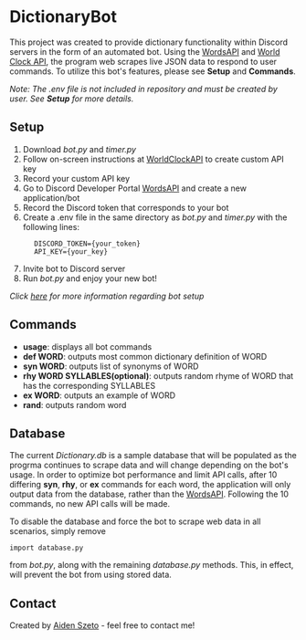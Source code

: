 # DictionaryBot
This project was created to provide dictionary functionality within Discord servers in the form of an automated bot. Using the [WordsAPI](https://www.wordsapi.com/) and [World Clock API](http://worldclockapi.com/), the program web scrapes live JSON data to respond to user commands. To utilize this bot's features, please see **Setup** and **Commands**.

*Note: The .env file is not included in repository and must be created by user. See **Setup** for more details.*
## Setup
1. Download *bot.py* and *timer.py*
2. Follow on-screen instructions at [WorldClockAPI](http://worldclockapi.com/) to create custom API key
3. Record your custom API key
4. Go to Discord Developer Portal [WordsAPI](https://discord.com/developers/applications) and create a new application/bot
5. Record the Discord token that corresponds to your bot
6. Create a .env file in the same directory as *bot.py* and *timer.py* with the following lines: 
```
      DISCORD_TOKEN={your_token}
      API_KEY={your_key}
```      
7. Invite bot to Discord server
8. Run *bot.py* and enjoy your new bot!

*Click [here](https://realpython.com/how-to-make-a-discord-bot-python/#how-to-make-a-discord-bot-in-python) for more information regarding bot setup*
## Commands
- **usage**: displays all bot commands 
- **def WORD**: outputs most common dictionary definition of WORD
- **syn WORD**: outputs list of synonyms of WORD
- **rhy WORD SYLLABLES(optional)**: outputs random rhyme of WORD that has the corresponding SYLLABLES
- **ex WORD**: outputs an example of WORD
- **rand**: outputs random word
## Database
The current *Dictionary.db* is a sample database that will be populated as the progrma continues to scrape data and will change depending on the bot's usage. In order to optimize bot performance and limit API calls, after 10 differing **syn**, **rhy**, or **ex** commands for each word, the application will only output data from the database, rather than the [WordsAPI](https://www.wordsapi.com/). Following the 10 commands, no new API calls will be made.

To disable the database and force the bot to scrape web data in all scenarios, simply remove
```
import database.py
```
from *bot.py*, along with the remaining *database.py* methods. This, in effect, will prevent the bot from using stored data.
## Contact
Created by [Aiden Szeto](https://www.linkedin.com/in/aidenszeto/) - feel free to contact me!

